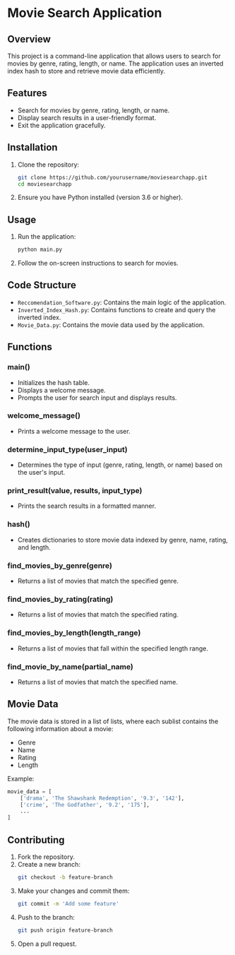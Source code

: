 # Movie Search Application

## Overview
This project is a command-line application that allows users to search for movies by genre, rating, length, or name. The application uses an inverted index hash to store and retrieve movie data efficiently.

## Features
- Search for movies by genre, rating, length, or name.
- Display search results in a user-friendly format.
- Exit the application gracefully.

## Installation
1. Clone the repository:
    ```bash
    git clone https://github.com/yourusername/moviesearchapp.git
    cd moviesearchapp
    ```
2. Ensure you have Python installed (version 3.6 or higher).

## Usage
1. Run the application:
    ```bash
    python main.py
    ```
2. Follow the on-screen instructions to search for movies.

## Code Structure
- `Reccomendation_Software.py`: Contains the main logic of the application.
- `Inverted_Index_Hash.py`: Contains functions to create and query the inverted index.
- `Movie_Data.py`: Contains the movie data used by the application.

## Functions

### main()
- Initializes the hash table.
- Displays a welcome message.
- Prompts the user for search input and displays results.

### welcome_message()
- Prints a welcome message to the user.

### determine_input_type(user_input)
- Determines the type of input (genre, rating, length, or name) based on the user's input.

### print_result(value, results, input_type)
- Prints the search results in a formatted manner.

### hash()
- Creates dictionaries to store movie data indexed by genre, name, rating, and length.

### find_movies_by_genre(genre)
- Returns a list of movies that match the specified genre.

### find_movies_by_rating(rating)
- Returns a list of movies that match the specified rating.

### find_movies_by_length(length_range)
- Returns a list of movies that fall within the specified length range.

### find_movie_by_name(partial_name)
- Returns a list of movies that match the specified name.

## Movie Data
The movie data is stored in a list of lists, where each sublist contains the following information about a movie:
- Genre
- Name
- Rating
- Length

Example:
```python
movie_data = [
    ['drama', 'The Shawshank Redemption', '9.3', '142'],
    ['crime', 'The Godfather', '9.2', '175'],
    ...
]
```

## Contributing
1. Fork the repository.
2. Create a new branch:
    ```bash
    git checkout -b feature-branch
    ```
3. Make your changes and commit them:
    ```bash
    git commit -m 'Add some feature'
    ```
4. Push to the branch:
    ```bash
    git push origin feature-branch
    ```
5. Open a pull request.
